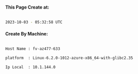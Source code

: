 
   
#### This Page Create at:

```bash

2023-10-03 - 05:32:58 UTC

```

#### Create By Machine:

```bash

Host Name : fv-az477-633

platform  : Linux-6.2.0-1012-azure-x86_64-with-glibc2.35

Ip Local  : 10.1.144.0

```

